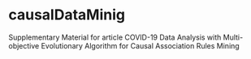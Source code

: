 # causalDataMinig
Supplementary Material for article COVID-19 Data Analysis with Multi-objective Evolutionary Algorithm for Causal Association Rules Mining
